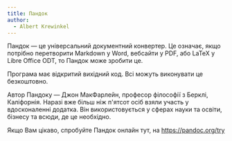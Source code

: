 ```yaml
---
title: Пандок
author:
  - Albert Krewinkel
---
```


Пандок — це універсальний документний конвертер.
Це означає, якщо потрібно перетворити Markdown у Word, вебсайти у PDF, або LaTeX у Libre Office ODT, то
Пандок може зробити це.

Програма має відкритий вихідний код. Всі можуть виконувати це безкоштовно.

Автор Пандоку — Джон МакФарлейн, професор філософії з Берклі, Каліфорнія. Наразі вже більш ніж п'ятсот осіб взяли участь у вдосконаленні додатка. Він використовується у сферах науки та освіти, бізнесу та всюди, де це необхідно.

Якщо Вам цікаво, спробуйте Пандок онлайн тут, на https://pandoc.org/try

